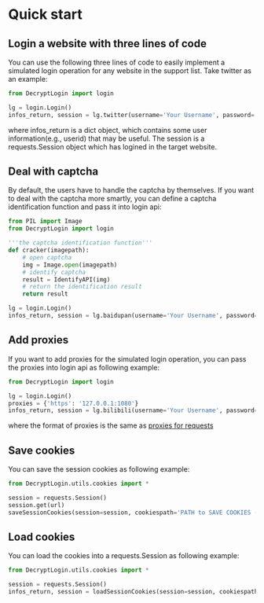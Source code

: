# Quick start

## Login a website with three lines of code
You can use the following three lines of code to easily implement a simulated login operation for any 
website in the support list. Take twitter as an example:
```python
from DecryptLogin import login

lg = login.Login()
infos_return, session = lg.twitter(username='Your Username', password='Your Password')
```
where infos_return is a dict object, which contains some user information(e.g., userid) that may be useful. The session is a 
requests.Session object which has logined in the target website.

## Deal with captcha
By default, the users have to handle the captcha by themselves. 
If you want to deal with the captcha more smartly, you can define a captcha identification function and pass it into login api:
```python
from PIL import Image
from DecryptLogin import login

'''the captcha identification function'''
def cracker(imagepath):
    # open captcha
    img = Image.open(imagepath)
    # identify captcha
    result = IdentifyAPI(img)
    # return the identification result
    return result

lg = login.Login()
infos_return, session = lg.baidupan(username='Your Username', password='Your Password', crack_captcha_func=cracker)
```

## Add proxies
If you want to add proxies for the simulated login operation, you can pass the proxies into login api as following example:
```python
from DecryptLogin import login

lg = login.Login()
proxies = {'https': '127.0.0.1:1080'}
infos_return, session = lg.bilibili(username='Your Username', password='Your Password', proxies=proxies)
```
where the format of proxies is the same as [proxies for requests](https://requests.readthedocs.io/en/master/user/advanced/#proxies)

## Save cookies
You can save the session cookies as following example:
```python
from DecryptLogin.utils.cookies import *

session = requests.Session()
session.get(url)
saveSessionCookies(session=session, cookiespath='PATH to SAVE COOKIES (e.g., cookies.pkl)')
```

## Load cookies
You can load the cookies into a requests.Session as following example:
```python
from DecryptLogin.utils.cookies import *

session = requests.Session()
infos_return, session = loadSessionCookies(session=session, cookiespath='COOKIES PATH to be LOADED')
```